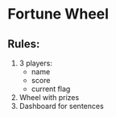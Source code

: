 # Fortune Wheel


## Rules:
1. 3 players:
	- name
	- score
	- current flag
2. Wheel with prizes
3. Dashboard for sentences
